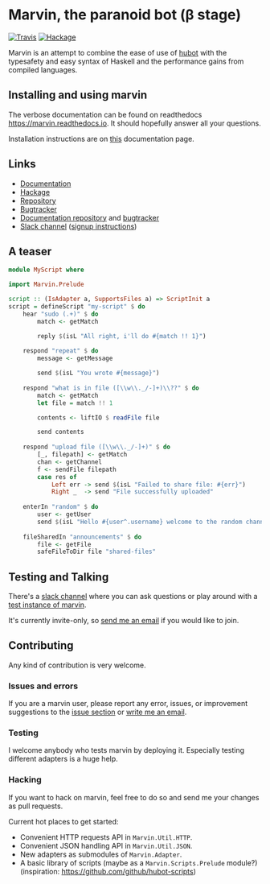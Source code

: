 # Marvin, the paranoid bot (β stage)

[![Travis](https://travis-ci.org/JustusAdam/marvin.svg?branch=master)](https://travis-ci.org/JustusAdam/marvin)
[![Hackage](https://img.shields.io/hackage/v/marvin.svg)](http://hackage.haskell.org/package/marvin)

Marvin is an attempt to combine the ease of use of [hubot](https://hubot.github.com) with the typesafety and easy syntax of Haskell and the performance gains from compiled languages.

## Installing and using marvin

The verbose documentation can be found on readthedocs https://marvin.readthedocs.io.
It should hopefully answer all your questions.

Installation instructions are on [this](http://marvin.readthedocs.io/en/latest/getting-started.html) documentation page.

## Links

- [Documentation](https://marvin.readthedocs.io)
- [Hackage](https://hackage.haskell.org/package/marvin)
- [Repository](https://github.com/JustusAdam/marvin)
- [Bugtracker](https://github.com/JustusAdam/marvin/issues)
- [Documentation repository](https://github.com/JustusAdam/marvin-docs) and [bugtracker](https://github.com/JustusAdam/marvin-docs/issues)
- [Slack channel][slack-channel] ([signup instructions](#testing-and-talking))

[slack-channel]: https://marvin-bot.slack.com

## A teaser

```Haskell
module MyScript where

import Marvin.Prelude

script :: (IsAdapter a, SupportsFiles a) => ScriptInit a
script = defineScript "my-script" $ do
    hear "sudo (.+)" $ do
        match <- getMatch

        reply $(isL "All right, i'll do #{match !! 1}")
    
    respond "repeat" $ do
        message <- getMessage

        send $(isL "You wrote #{message}")
    
    respond "what is in file ([\\w\\._/-]+)\\??" $ do
        match <- getMatch 
        let file = match !! 1

        contents <- liftIO $ readFile file

        send contents
    
    respond "upload file ([\\w\\._/-]+)" $ do
        [_, filepath] <- getMatch
        chan <- getChannel
        f <- sendFile filepath
        case res of
            Left err -> send $(isL "Failed to share file: #{err}")
            Right _  -> send "File successfully uploaded"
    
    enterIn "random" $ do
        user <- getUser
        send $(isL "Hello #{user^.username} welcome to the random channel!")
    
    fileSharedIn "announcements" $ do
        file <- getFile
        safeFileToDir file "shared-files"
```

## Testing and Talking

There's a [slack channel][slack-channel] where you can ask questions or play around with a [test instance of marvin](https://github.com/JustusAdam/marvin/blob/master/test/integration/slack/Script1.hs).

It's currently invite-only, so [send me an email](mailto:dev@justus.science) if you would like to join.

## Contributing

Any kind of contribution is very welcome.

### Issues and errors

If you are a marvin user, please report any error, issues, or improvement suggestions to the [issue section](https://github.com/JustusAdam/marvin/issues) or [write me an email](mailto:dev@justus.science).

### Testing

I welcome anybody who tests marvin by deploying it. 
Especially testing different adapters is a huge help.

### Hacking

If you want to hack on marvin, feel free to do so and send me your changes as pull requests.

Current hot places to get started:

- Convenient HTTP requests API in `Marvin.Util.HTTP`.
- Convenient JSON handling API in `Marvin.Util.JSON`.
- New adapters as submodules of `Marvin.Adapter`.
- A basic library of scripts (maybe as a `Marvin.Scripts.Prelude` module?) (inspiration: https://github.com/github/hubot-scripts)

